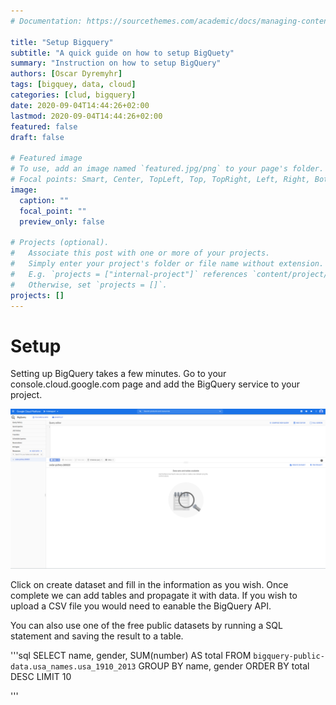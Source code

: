 ```yaml
---
# Documentation: https://sourcethemes.com/academic/docs/managing-content/

title: "Setup Bigquery"
subtitle: "A quick guide on how to setup BigQuety"
summary: "Instruction on how to setup BigQuery"
authors: [Oscar Dyremyhr]
tags: [bigquey, data, cloud]
categories: [clud, bigquery]
date: 2020-09-04T14:44:26+02:00
lastmod: 2020-09-04T14:44:26+02:00
featured: false
draft: false

# Featured image
# To use, add an image named `featured.jpg/png` to your page's folder.
# Focal points: Smart, Center, TopLeft, Top, TopRight, Left, Right, BottomLeft, Bottom, BottomRight.
image:
  caption: ""
  focal_point: ""
  preview_only: false

# Projects (optional).
#   Associate this post with one or more of your projects.
#   Simply enter your project's folder or file name without extension.
#   E.g. `projects = ["internal-project"]` references `content/project/deep-learning/index.md`.
#   Otherwise, set `projects = []`.
projects: []
---
```


# Setup

Setting up BigQuery takes a few minutes. Go to your console.cloud.google.com page and add the BigQuery service to your project.


![alt text](images\setup-bigquery.PNG "BigQuery")

Click on create dataset and fill in the information as you wish. Once complete we can add tables and propagate it with data. If you wish to upload a CSV file you would need to eanable the BigQuery API.

You can also use one of the free public datasets by running a SQL statement and saving the result to a table.

'''sql
SELECT
  name, gender,
  SUM(number) AS total
FROM
  `bigquery-public-data.usa_names.usa_1910_2013`
GROUP BY
  name, gender
ORDER BY
  total DESC
LIMIT
  10

'''
